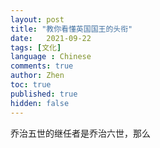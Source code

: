 ```yaml
---
layout: post
title: "教你看懂英国国王的头衔"
date:   2021-09-22
tags: [文化]
language : Chinese
comments: true
author: Zhen
toc: true
published: true
hidden: false
---
```

乔治五世的继任者是乔治六世，那么
<!--stackedit_data:
eyJoaXN0b3J5IjpbMjAxMzk2MDc5Nl19
-->